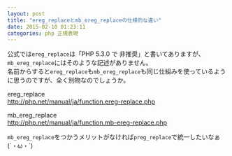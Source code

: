 ```yaml
---
layout: post
title: "ereg_replaceとmb_ereg_replaceの仕様的な違い"
date: 2015-02-10 01:23:11
categories: php 正規表現
---
```

<p>公式では<code>ereg_replace</code>は「PHP 5.3.0 で 非推奨」と書いてありますが、<code>mb_ereg_replace</code>にはそのような記述がありません。<br>
名前からすると<code>ereg_replace</code>も<code>mb_ereg_replace</code>も同じ仕組みを使っているように思うのですが、全く別物なのでしょうか。</p>

<p>ereg_replace<br>
<a href="http://php.net/manual/ja/function.ereg-replace.php" rel="nofollow">http://php.net/manual/ja/function.ereg-replace.php</a></p>

<p>mb_ereg_replace<br>
<a href="http://php.net/manual/ja/function.mb-ereg-replace.php" rel="nofollow">http://php.net/manual/ja/function.mb-ereg-replace.php</a></p>

<p><code>mb_ereg_replace</code>をつかうメリットがなければ<code>preg_replace</code>で統一したいなぁ(´・ω・`)</p>
